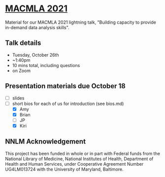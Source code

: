 # [MACMLA 2021](https://macmla.org/mac-2021-virtual-conference-updates/)

Material for our MACMLA 2021 lightning talk, "Building capacity to provide in-demand data analysis skills".

## Talk details

- Tuesday, October 26th
- ~1:40pm
- 10 mins total, including questions
- on Zoom

## Presentation materials due October 18

- [ ] slides
- [ ] short bios for each of us for introduction (see bios.md)
  - [x] Amy
  - [x] Brian
  - [ ] JP
  - [x] Kiri

## NNLM Acknowledgement

This project has been funded in whole or in part with Federal funds from the National Library of Medicine, National Institutes of Health, Department of Health and Human Services, under Cooperative Agreement Number UG4LM013724 with the University of Maryland, Baltimore.
